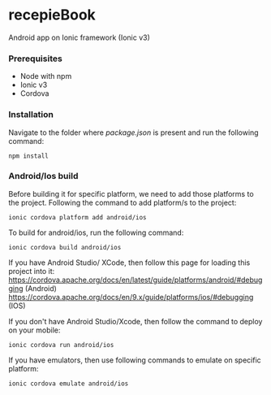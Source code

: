 # recepieBook
Android app on Ionic framework (Ionic v3)

### Prerequisites

* Node with npm
* Ionic v3
* Cordova

### Installation
Navigate to the folder where *package.json* is present and run the following command:

`npm install`

### Android/Ios build
Before building it for specific platform, we need to add those platforms to the project. 
Following the command to add platform/s to the project:

`ionic cordova platform add android/ios`

To build for android/ios, run the following command:

`ionic cordova build android/ios`

If you have Android Studio/ XCode, then follow this page for loading this project into it:
https://cordova.apache.org/docs/en/latest/guide/platforms/android/#debugging (Android)
https://cordova.apache.org/docs/en/9.x/guide/platforms/ios/#debugging (IOS)

If you don't have Android Studio/Xcode, then follow the command to deploy on your mobile:

`ionic cordova run android/ios`

If you have emulators, then use following commands to emulate on specific platform:

`ionic cordova emulate android/ios`
